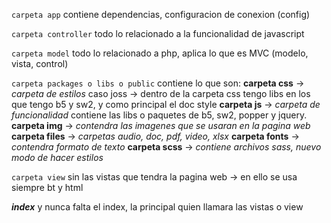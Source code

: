 

`carpeta app`
contiene dependencias, configuracion de conexion (config)

`carpeta controller`
todo lo relacionado a la funcionalidad de javascript

`carpeta model`
todo lo relacionado a php, aplica lo que es MVC (modelo, vista, control)

`carpeta packages o libs o public`
contiene lo que son:
**carpeta css** -> _carpeta de estilos_ caso joss -> dentro de la carpeta css tengo libs en los que tengo b5 y sw2, y como principal el doc style
**carpeta js** -> _carpeta de funcionalidad_ contiene las libs o paquetes de b5, sw2, popper y jquery.
**carpeta img** -> _contendra las imagenes que se usaran en la pagina web_
**carpeta files** -> _carpetas audio, doc, pdf, video, xlsx_
**carpeta fonts** -> _contendra formato de texto_
**carpeta scss** -> _contiene archivos sass, nuevo modo de hacer estilos_

`carpeta view`
sin las vistas que tendra la pagina web -> en ello se usa siempre bt y html

***index***
y nunca falta el index, la principal quien llamara las vistas o view
